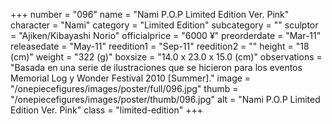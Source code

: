 +++
number = "096"
name = "Nami P.O.P Limited Edition Ver. Pink"
character = "Nami"
category = "Limited Edition"
subcategory = ""
sculptor = "Ajiken/Kibayashi Norio"
officialprice = "6000 ¥"
preorderdate = "Mar-11"
releasedate = "May-11"
reedition1 = "Sep-11"
reedition2 = ""
height = "18 (cm)"
weight = "322 (g)"
boxsize = "14.0 x 23.0 x 15.0 (cm)"
observations = "Basada en una serie de ilustraciones que se hicieron para los eventos Memorial Log y Wonder Festival 2010 [Summer]."
image = "/onepiecefigures/images/poster/full/096.jpg"
thumb = "/onepiecefigures/images/poster/thumb/096.jpg"
alt = "Nami P.O.P Limited Edition Ver. Pink"
class = "limited-edition"
+++

